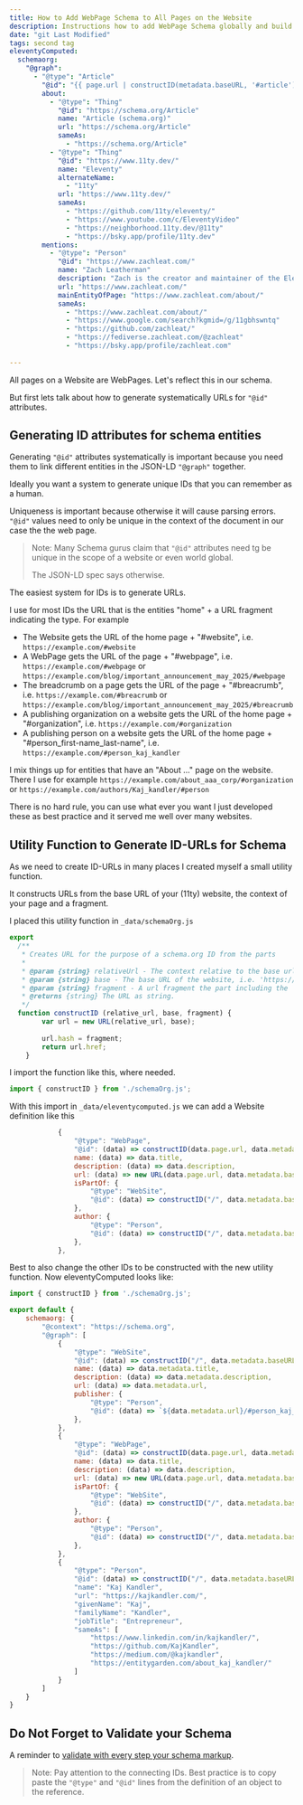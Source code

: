 ```yaml
---
title: How to Add WebPage Schema to All Pages on the Website
description: Instructions how to add WebPage Schema globally and build a utility to construct schema '@id' URLs.
date: "git Last Modified"
tags: second tag
eleventyComputed:
  schemaorg:
    "@graph":
      - "@type": "Article"
        "@id": "{{ page.url | constructID(metadata.baseURL, '#article') }}"
        about:
          - "@type": "Thing"
            "@id": "https://schema.org/Article"
            name: "Article (schema.org)"
            url: "https://schema.org/Article"
            sameAs:
              - "https://schema.org/Article"
          - "@type": "Thing"
            "@id": "https://www.11ty.dev/"
            name: "Eleventy"
            alternateName: 
              - "11ty"
            url: "https://www.11ty.dev/"
            sameAs:
              - "https://github.com/11ty/eleventy/"
              - "https://www.youtube.com/c/EleventyVideo"
              - "https://neighborhood.11ty.dev/@11ty"
              - "https://bsky.app/profile/11ty.dev"
        mentions:
          - "@type": "Person"
            "@id": "https://www.zachleat.com/"
            name: "Zach Leatherman"
            description: "Zach is the creator and maintainer of the Eleventy (11ty) static site generator"
            url: "https://www.zachleat.com/"
            mainEntityOfPage: "https://www.zachleat.com/about/"
            sameAs:
              - "https://www.zachleat.com/about/"
              - "https://www.google.com/search?kgmid=/g/11gbhswntq"
              - "https://github.com/zachleat/"
              - "https://fediverse.zachleat.com/@zachleat"
              - "https://bsky.app/profile/zachleat.com"
                  
---
```

All pages on a Website are WebPages. Let's reflect this in our schema.

But first lets talk about how to generate systematically URLs for `"@id"` attributes.

## Generating ID attributes for schema entities

Generating `"@id"` attributes systematically is important because you need them to link different entities in the JSON-LD `"@graph"` together.

Ideally you want a system to generate unique IDs that you can remember as a human.

Uniqueness is important because otherwise it will cause parsing errors. `"@id"` values need to only be unique in the context of the document in our case the the web page.

> Note: Many Schema gurus claim that `"@id"` attributes need tg be unique in the scope of a website or even world global.
>
> The JSON-LD spec says otherwise.

The easiest system for IDs is to generate URLs.

I use for most IDs the URL that is the entities "home" + a URL fragment indicating the type. For example

- The Website gets the URL of the home page + "#website", i.e. `https://example.com/#website`
- A WebPage gets the URL of the page + "#webpage", i.e. `https://example.com/#webpage` or `https://example.com/blog/important_announcement_may_2025/#webpage`
- The breadcrumb on a page gets the URL of the page + "#breacrumb", i.e. `https://example.com/#breacrumb` or `https://example.com/blog/important_announcement_may_2025/#breacrumb`
- A publishing organization on a website gets the URL of the home page + "#organization", i.e. `https://example.com/#organization`
- A publishing person on a website gets the URL of the home page + "#person_first-name_last-name", i.e. `https://example.com/#person_kaj_kandler`

I mix things up for entities that have an "About ..." page on the website. There I use for example `https://example.com/about_aaa_corp/#organization` or `https://example.com/authors/Kaj_kandler/#person`

There is no hard rule, you can use what ever you want I just developed these as best practice and it served me well over many websites.

## Utility Function to Generate ID-URLs for Schema

As we need to create ID-URLs in many places I created myself a small utility function.

It constructs URLs from the base URL of your (11ty) website, the context of your page and a fragment.

I placed this utility function in `_data/schemaOrg.js`

```js
export
  /**
   * Creates URL for the purpose of a schema.org ID from the parts
   *
   * @param {string} relativeUrl - The context relative to the base url, i.e. 'about/authors/john_doe/'.
   * @param {string} base - The base URL of the website, i.e. 'https://example.com/'.
   * @param {string} fragment - A url fragment the part including the '#' hash sign, i.e. '#breadcrumb'.
   * @returns {string} The URL as string.
   */
  function constructID (relative_url, base, fragment) {
        var url = new URL(relative_url, base);
    
        url.hash = fragment;
        return url.href; 
    }
```

I import the function like this, where needed.

```js
import { constructID } from './schemaOrg.js';
```

With this import in `_data/eleventycomputed.js` we can add a Website definition like this

```js
            {
                "@type": "WebPage",
                "@id": (data) => constructID(data.page.url, data.metadata.baseURL, "#webpage"),
                name: (data) => data.title,
                description: (data) => data.description,
                url: (data) => new URL(data.page.url, data.metadata.baseURL),
                isPartOf: {
                    "@type": "WebSite",
                    "@id": (data) => constructID("/", data.metadata.baseURL, "#website"),
                },
                author: {
                    "@type": "Person",
                    "@id": (data) => constructID("/", data.metadata.baseURL, "#person_kaj_kandler")
                },
            },
```

Best to also change the other IDs to be constructed with the new utility function. Now eleventyComputed looks like:

```js
import { constructID } from './schemaOrg.js';

export default {
    schemaorg: {
        "@context": "https://schema.org",
        "@graph": [
            {
                "@type": "WebSite",
                "@id": (data) => constructID("/", data.metadata.baseURL, "#website"),
                name: (data) => data.metadata.title,
                description: (data) => data.metadata.description,
                url: (data) => data.metadata.url,
                publisher: {
                    "@type": "Person",
                    "@id": (data) => `${data.metadata.url}/#person_kaj_kandler`
                },
            },
            {
                "@type": "WebPage",
                "@id": (data) => constructID(data.page.url, data.metadata.baseURL, "#webpage"),
                name: (data) => data.title,
                description: (data) => data.description,
                url: (data) => new URL(data.page.url, data.metadata.baseURL),
                isPartOf: {
                    "@type": "WebSite",
                    "@id": (data) => constructID("/", data.metadata.baseURL, "#website"),
                },
                author: {
                    "@type": "Person",
                    "@id": (data) => constructID("/", data.metadata.baseURL, "#person_kaj_kandler")
                },
            },
            {
                "@type": "Person",
                "@id": (data) => constructID("/", data.metadata.baseURL, "#person_kaj_kandler"),
                "name": "Kaj Kandler",
                "url": "https://kajkandler.com/",
                "givenName": "Kaj",
                "familyName": "Kandler",
                "jobTitle": "Entrepreneur",
                "sameAs": [
                    "https://www.linkedin.com/in/kajkandler/",
                    "https://github.com/KajKandler",
                    "https://medium.com/@kajkandler",
                    "https://entitygarden.com/about_kaj_kandler/"
                ]
            }
        ]
    }
}
```

## Do Not Forget to Validate your Schema

A reminder to [validate with every step your schema markup](/blog/tools_to_validate_schema.md).

> Note: Pay attention to the connecting IDs.
> Best practice is to copy paste the `"@type"` and `"@id"` lines from the definition of an object to the reference.
